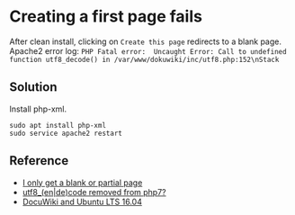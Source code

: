 # Creating a first page fails
After clean install, clicking on `Create this page` redirects to a blank page.<br>
Apache2 error log: `PHP Fatal error:  Uncaught Error: Call to undefined function utf8_decode() in /var/www/dokuwiki/inc/utf8.php:152\nStack`

## Solution
Install php-xml.
```shell
sudo apt install php-xml
sudo service apache2 restart
```

## Reference
- [I only get a blank or partial page](https://www.dokuwiki.org/faq:blankpage)
- [utf8_(en|de)code removed from php7?](http://stackoverflow.com/questions/35701730/utf8-endecode-removed-from-php7)
- [DocuWiki and Ubuntu LTS 16.04](https://forum.dokuwiki.org/thread/13630)